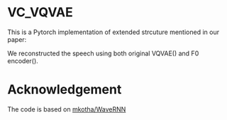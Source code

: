 # VC_VQVAE
This is a Pytorch implementation of extended strcuture mentioned in our paper: 

We reconstructed the speech using both original VQVAE()  and F0 encoder(). 




# Acknowledgement

The code is based on [mkotha/WaveRNN](https://github.com/mkotha/WaveRNN)
